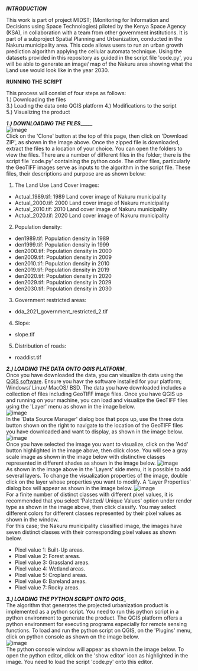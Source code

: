 _____________INTRODUCTION_____________<br/>

This work is part of project MIDST; (Monitoring for Information and Decisions using Space Technologies) piloted by the Kenya Space Agency (KSA),
in collaboration with a team from other government institutions. It is part of a subproject Spatial Planning and Urbanization, conducted in the Nakuru municipality area. This code allows users to run an urban growth prediction algorithm applying the cellular automata technique. Using the datasets provided in this repository as guided in the script file 'code.py', you will be able to generate an image/ map of the Nakuru area showing what the Land use would look like in the year 2030.

______________RUNNING THE SCRIPT______________<br/>

This process will consist of four steps as follows:<br/>
1.) Downloading the files<br/>
3.) Loading the data onto QGIS platform
4.) Modifications to the script<br/>
5.) Visualizing the product<br/>

_______________1.) DOWNLOADING THE FILES____________________<br/>
![image](https://user-images.githubusercontent.com/75077556/186348151-fcfe52d3-bc00-47e6-ad67-59fecc4df433.png)<br/>
Click on the 'Clone' button at the top of this page, then click on 'Download ZIP', as shown in the image above. Once the zipped file is downloaded, 
extract the files to a location of your choice. You can open the folders to view the files. There are a number of different files in the folder; 
there is the script file 'code.py' containing the python code. The other files, particularly the GeoTIFF images serve as inputs to the algorithm in the script file. These files, their descriptions and purpose are as shown below:
1) The Land Use Land Cover images:
- Actual_1989.tif: 1989 Land cover image of Nakuru municipality
- Actual_2000.tif: 2000 Land cover image of Nakuru municipality
- Actual_2010.tif: 2010 Land cover image of Nakuru municipality
- Actual_2020.tif: 2020 Land cover image of Nakuru municipality
2) Population density:
- den1989.tif: Population density in 1989
- den1999.tif: Population density in 1999
- den2000.tif: Population density in 2000
- den2009.tif: Population density in 2009
- den2010.tif: Population density in 2010
- den2019.tif: Population density in 2019
- den2020.tif: Population density in 2020
- den2029.tif: Population density in 2029
- den2030.tif: Population density in 2030
3) Government restricted areas:
- dda_2021_government_restricted_2.tif
4) Slope:
- slope.tif
5) Distribution of roads:
- roaddist.tif


_______________2.) LOADING THE DATA ONTO QGIS PLATFORM________________<br/>
Once you have downloaded the data, you can visualize th data using the [QGIS software](https://www.qgis.org/en/site/forusers/download.html). Ensure you
havr the software installed for your platform; Windows/ Linux/ MacOS/ BSD. The data you have downloaded includes a collection of files including GeoTIFF
image files. Once you have QGIS up and running on your machine, you can load and visualize the GeoTIFF files using the 'Layer' menu as shown in the image below.<br/>
![image](https://user-images.githubusercontent.com/75077556/186357634-1bbe1f30-ccf5-47c0-af9a-3f14ecdab642.png)<br/>
In the 'Data Source Manager' dialog box that pops up, use the three dots button shown on the right to navigate to the location of the GeoTIFF files you have downloaded
and want to display, as shown in the image below.
![image](https://user-images.githubusercontent.com/75077556/186360091-c2959a89-d4cc-466a-b86d-fbf12bdef0ae.png)<br/>
Once you have selected the image you want to visualize, click on the 'Add' button highlighted in the image above, then click close. You will see a gray scale image as shown in the image below with distinctive classes represented in different shades as shown in the image below. 
![image](https://user-images.githubusercontent.com/75077556/186364410-39c5167a-bd31-416f-8b76-3370a9da4a25.png)<br/>
As shown in the image above in the 'Layers' side menu, it is possible to add several layers. To change the visualization properties of the image, double click on the layer whose properties you want to modify. A 'Layer Properties' dialog box will appear as shown in the image below.
![image](https://user-images.githubusercontent.com/75077556/186365183-d94fe4f2-64d9-486b-845c-0df41ca165aa.png)<br/>
For a finite number of distinct classes with different pixel values, it is recommended that you select 'Paletted/ Unique Values' option under render type as shown in the image above, then click classify. You may select different colors for different classes represented by their pixel values as shown in the window.<br/>
For this case; the Nakuru municipality classified image, the images have seven distinct classes with their corresponding pixel values as shown below.
- Pixel value 1: Built-Up areas.
- Pixel value 2: Forest areas.
- Pixel value 3: Grassland areas.
- Pixel value 4: Wetland areas.
- Pixel value 5: Cropland areas.
- Pixel value 6: Bareland areas.
- Pixel value 7: Rocky areas.

_______________3.) LOADING THE PYTHON SCRIPT ONTO QGIS________________<br/>
The algorithm that generates the projected urbanization product is implemented as a python script. You need to run this python script in a python environment to generate the product. The QGIS platform offers a python environment for executing programs especially for remote sensing functions. To load and run the python script on QGIS, on the 'Plugins' menu, click on python console as shown on the image below.<br/>
![image](https://user-images.githubusercontent.com/75077556/186376398-8da9a0a0-4ef2-4a2c-bd29-888fd3d6f7a5.png)<br/>
The python console window will appear as shown in the image below. To open the python editor, click on the 'show editor' icon as highlighted in the image. You need to load the script 'code.py' onto this editor.
